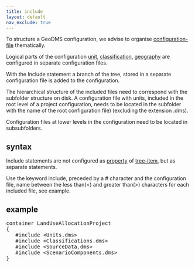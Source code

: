 ```yaml
---
title: include
layout: default
nav_exclude: true
---
```

To structure a GeoDMS configuration, we advise to organise [configuration-file](configuration-file) thematically.

Logical parts of the configuration [unit](unit), [classification](classification), [geography](geography) are configured in separate configuration  files.

With the Include statement a branch of the tree, stored in a separate configuration file is added to the configuration.

The hierarchical structure of the included files need to correspond with the subfolder structure on disk. A  configuration file with units, included in the root level of a project configuration, needs to be located in the subfolder with the name of the root configuration file) (excluding the extension .dms).

Configuration files at lower levels in the configuration need to be located in subsubfolders.

## syntax

Include statements are not configured as [property](property) of [tree-item](tree-item), but as separate statements.

Use the keyword include, preceded by a \# character and the configuration file, name between the less than(\<) and greater than(>) characters for each included file, see example.

## example

<pre>
container LandUseAllocationProject
{
   #include &lt;Units.dms&gt;
   #include &lt;Classifications.dms&gt;
   #include &lt;SourceData.dms&gt;
   #include &lt;ScenarioComponents.dms&gt;
}
</pre>
